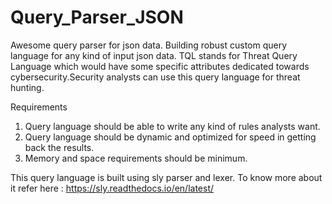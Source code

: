 # Query_Parser_JSON
Awesome query parser for json data.
Building robust custom query language for any kind of input json data. 
TQL stands for Threat Query Language which would have some specific attributes dedicated towards cybersecurity.Security analysts can use this query language for threat hunting.

Requirements
1) Query language should be able to write any kind of rules analysts want.
2) Query language should be dynamic and optimized for speed in getting back the results.
3) Memory and space requirements should be minimum.

This query language is built using sly parser and lexer. To know more about it refer here : https://sly.readthedocs.io/en/latest/
